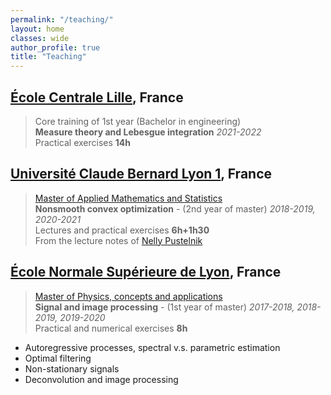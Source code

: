 ```yaml
---
permalink: "/teaching/"
layout: home
classes: wide
author_profile: true
title: "Teaching"
---
```


## [École Centrale Lille](https://centralelille.fr/), France

> Core training of 1st year (Bachelor in engineering)  
**Measure theory and Lebesgue integration**   *2021-2022*  
Practical exercises **14h**

## [Université Claude Bernard Lyon 1](https://www.univ-lyon1.fr/), France

> [Master of Applied Mathematics and Statistics](http://mastermas.univ-lyon1.fr/index.php/page3-2/)  
**Nonsmooth convex optimization** - (2nd year of master) *2018-2019, 2020-2021*  
Lectures and practical exercises **6h+1h30**  
From the lecture notes of [Nelly Pustelnik](http://perso.ens-lyon.fr/nelly.pustelnik)

## [École Normale Supérieure de Lyon](http://www.ens-lyon.fr/), France

> [Master of Physics, concepts and applications](http://www.ens-lyon.fr/MasterSDM/fr/master-1)  
**Signal and image processing** - (1st year of master) *2017-2018, 2018-2019, 2019-2020*  
Practical and numerical exercises **8h**  

* Autoregressive processes, spectral v.s. parametric estimation
* Optimal filtering
* Non-stationary signals
* Deconvolution and image processing
